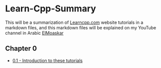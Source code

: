 # Learn-Cpp-Summary
This will be a summarization of [Learncpp.com](https://www.learncpp.com/) website tutorials in a markdown files, and this markdown files will be explained on my YouTube channel in Arabic [ElMoaskar](https://www.youtube.com/@elmoaskar)


## Chapter 0
- [0.1 - Introduction to these tutorials](./0.1%20—%20Introduction%20to%20these%20tutorials.md)